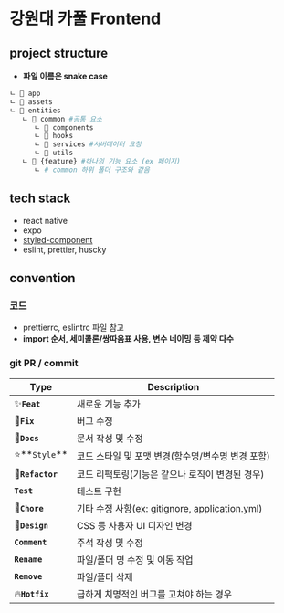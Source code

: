 # 강원대 카풀 Frontend

## project structure

- **파일 이름은 snake case**

```bash
ㄴ 📂 app
ㄴ 📂 assets
ㄴ 📂 entities
   ㄴ 📂 common #공통 요소
      ㄴ 📂 components
      ㄴ 📂 hooks
      ㄴ 📂 services #서버데이터 요청
      ㄴ 📂 utils
   ㄴ 📂 {feature} #하나의 기능 요소 (ex 페이지)
      ㄴ # common 하위 폴더 구조와 같음
```

## tech stack

- react native
- expo
- [styled-component](https://styled-components.com/docs/basics#react-native)
- eslint, prettier, huscky

## convention

### 코드

- prettierrc, eslintrc 파일 참고
- **import 순서, 세미콜론/쌍따옴표 사용, 변수 네이밍 등 제약 다수**

### git PR / commit

| **Type**         | **Description**                                   |
| ---------------- | ------------------------------------------------- |
| ✨**`Feat`**     | 새로운 기능 추가                                  |
| 🔨**`Fix`**      | 버그 수정                                         |
| 📝**`Docs`**     | 문서 작성 및 수정                                 |
| ⭐️**`Style`**   | 코드 스타일 및 포맷 변경(함수명/변수명 변경 포함) |
| 🧠**`Refactor`** | 코드 리팩토링(기능은 같으나 로직이 변경된 경우)   |
| **`Test`**       | 테스트 구현                                       |
| 🍎**`Chore`**    | 기타 수정 사항(ex: gitignore, application.yml)    |
| 🎨**`Design`**   | CSS 등 사용자 UI 디자인 변경                      |
| **`Comment`**    | 주석 작성 및 수정                                 |
| **`Rename`**     | 파일/폴더 명 수정 및 이동 작업                    |
| **`Remove`**     | 파일/폴더 삭제                                    |
| 🔥**`Hotfix`**   | 급하게 치명적인 버그를 고쳐야 하는 경우           |

